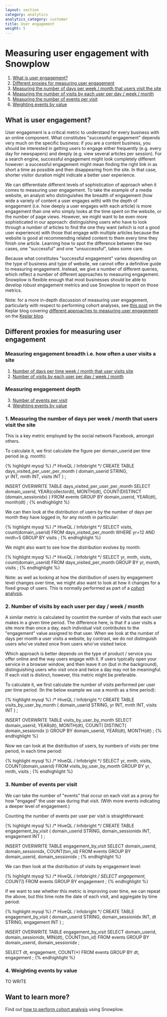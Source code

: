 ```yaml
---
layout: section
category: analytics
analytics_category: customer
title: User engagement
weight: 5
---
```


# Measuring user engagement with Snowplow

1. [What is user engagement?](#what)
2. [Different proxies for measuring user engagement](#proxies)
3. [Measuring the number of days per week / month that users visit the site](#days-per-time-period)
4. [Measuring the number of visits by each user per day / week / month](#visits-per-time-period)
5. [Measuring the number of events per visit](#events-per-visit)
6. [Weighting events by value](#weighted-events-per-visit)

 <a name="what" ><h2>What is user engagement?</h2></a>

User engagement is a critical metric to understand for every business with an online component. What constitutes "successful engagement" depends very much on the specific business: if you are a content business, you should be interested in getting users to engage either frequently (e.g. every day for newspapers) and deeply (e.g. view several articles per session). For a search engine, successful engagement might look completely different however: a successful engagement might mean finding the right link in as short a time as possible and then disappearing from the site. In that case, shorter visitor duration might indicate a better user experience.

We can differentiate different levels of sophistication of approach when it comes to measuring user engagement. To take the example of a media website, an analyst who distinguishes the breadth of engagement (how wide a variety of content a user engages with) with the depth of engagement (i.e. how deeply a user engages with each article) is more engagement than one who simply looks at the time spent on the website, or the number of page views. However, we might want to be even more sophisticated in our approach: distinguishing users who have to look through a number of articles to find the one they want (which is not a good user experience) with those that engage with multiple articles because the website is good at recommending related content to them every time they finish one article. Learning how to spot the difference between the two cases, one "successful" and one "unsuccessful", takes some care.

Because what constitutes "successful engagement" varies depending on the type of business and type of website, we cannot offer a definitive guide to measuring engagement. Instead, we give a number of different queries, which reflect a number of different approaches to measuring engagement. Snowplow is flexible enough that most businesses should be able to develop robust engagement metrics and use Snowplow to report on those metrics.

Note: for a more in-depth discussion of measuring user engagement, particularly with respect to performing cohort analyses, see [this post][user-engagement-keplar-blog-post] on the Keplar blog covering [different approaches to measuring user engagement][user-engagement-keplar-blog-post] on the [Keplar blog][keplar-blog].

<a name="proxies"><h2>Different proxies for measuring user engagement</h2></a>

### Measuring engagement breadth i.e. how often a user visits a site

1. [Number of days per time week / month that user visits site](#days-per-time-period) 
2. [Number of visits by each user per day / week / month](#visits-per-time-period)

### Measuring engagement depth

3. [Number of events per visit](#events-per-visit)
4. [Weighting events by value](#weighted-events-per-visit)

 <a name="days-per-time-period"><h3>1. Measuring the number of days per week / month that users visit the site</h3></a>

This is a key metric employed by the social network Facebook, amongst others.

To calculate it, we first calculate the figure per domain_userid per time period (e.g. month):

{% highlight mysql %}
/* HiveQL / Infobright */
CREATE TABLE days_visited_per_user_per_month (
domain_userid STRING,	
yr INT,
mnth INT,
visits INT
) ;

INSERT OVERWRITE TABLE days_visited_per_user_per_month 
SELECT
domain_userid,
YEAR(collectordt),
MONTH(dt),
COUNT(DISTINCT (domain_sessionidx) )
FROM events
GROUP BY domain_userid, YEAR(dt), month(dt) ;
{% endhighlight %}

We can then look at the distribution of users by the number of days per month they have logged in, for any month in particular:

{% highlight mysql %}
/* HiveQL / Infobright */
SELECT
visits,
count(domain_userid)
FROM days_visited_per_month
WHERE yr=12 AND mnth=5
GROUP BY visits ;
{% endhighlight %}

We might also want to see how the distribution evolves by month:

{% highlight mysql %}
/* HiveQL / Infobright */
SELECT
yr,
mnth,
visits,
count(domain_userid)
FROM days_visited_per_month
GROUP BY yr, month, visits ;
{% endhighlight %}

Note: as well as looking at how the distribution of users by engagement level changes over time, we might also want to look at how it changes for a fixed group of users. This is normally performed as part of a [cohort analysis][cohort-analysis].

<a name="visits-per-time-period"><h3>2. Number of visits by each user per day / week / month</h3></a>

A similar metric is calculated by countint the number of visits that each user makes in a given time period. The difference here, is that if a user visits a site more than once a day, each individual visit contributes to the "engagement" value assigned to that user. When we look at the number of days per month a user visits a website, by contrast, we do not distinguish users who've visited once from users who've visited twice. 

Which approach is better depends on the type of product / service you offer online and the way users engage with it. If users typically open your service in a browser window, and then leave it on (but in the background), distinguishing users who visit once and twice a day may not be meaningful. If each visit is distinct, however, this metric might be preferable.

To calculate it, we first calculate the number of visits performed per user per time period. (In the below example we use a month as a time period):

{% highlight mysql %}
/* HiveQL / Infobright */
CREATE TABLE visits_by_user_by_month (
domain_userid STRING,
yr INT,
mnth INT,
visits INT
) ;

INSERT OVERWRITE TABLE visits_by_user_by_month
SELECT
domain_userid,
YEAR(dt),
MONTH(dt),
COUNT( DISTINCT( domain_sessionidx ))
GROUP BY domain_userid, YEAR(dt), MONTH(dt) ;
{% endhighlight %}

Now we can look at the distribution of users, by numbers of visits per time period, in each time period:

{% highlight mysql %}
/* HiveQL / Infobright */
SELECT
yr,
mnth,
visits,
COUNT(domain_userid)
FROM visits_by_user_by_month
GROUP BY yr, mnth, visits ;
{% endhighlight %}

<a name="events-per-visit"><h3>3. Number of events per visit</h3></a>

We can take the number of "events" that occur on each visit as a proxy for how "engaged" the user was during that visit. (With more events indicating a deeper level of engagement.) 

Counting the number of events per user per visit is straightforward:

{% highlight mysql %}
/* HiveQL / Infobright */
CREATE TABLE engagement_by_visit (
domain_userid STRING,
domain_sessionidx INT,
engagement INT
) ;

INSERT OVERWRITE TABLE engagement_by_visit
SELECT
domain_userid,
domain_sessionidx,
COUNT(txn_id)
FROM events
GROUP BY domain_userid, domain_sessionidx ;
{% endhighlight %}

We can then look at the distribution of visits by engagement level:

{% highlight mysql %}
/* HiveQL / Infobright */
SELECT
engagement,
COUNT(*)
FROM events
GROUP BY engagement ;
{% endhighlight %}

If we want to see whether this metric is improving over time, we can repeat the above, but this time note the date of each visit, and aggregate by time period:

{% highlight mysql %}
/* HiveQL / Infobright */
CREATE TABLE engagement_by_visit (
domain_userid STRING,
domain_sessionidx INT,
dt STRING,
engagement INT
) ;

INSERT OVERWRITE TABLE engagement_by_visit
SELECT
domain_userid,
domain_sessionidx,
MIN(dt),
COUNT(txn_id)
FROM events
GROUP BY domain_userid, domain_sessionidx ;	

SELECT
dt,
engagement,
COUNT(*)
FROM events
GROUP BY dt, engagement ;
{% endhighlight %}

<a name="weighted-events-per-visit"><h3>4. Weighting events by value</h3></a>

TO WRITE

## Want to learn more?

Find out [how to perform cohort analysis][cohort-analysis] using Snowplow.

[user-engagement-keplar-blog-post]: http://www.keplarllp.com/blog/2012/05/different-approaches-to-measuring-user-engagement-with-snowplow
[keplar-blog]: http://www.keplarllp.com/blog
[cohort-analysis]: /analytics/customer-analytics/cohort-analysis.html
